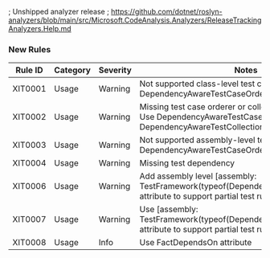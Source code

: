 ; Unshipped analyzer release
; https://github.com/dotnet/roslyn-analyzers/blob/main/src/Microsoft.CodeAnalysis.Analyzers/ReleaseTrackingAnalyzers.Help.md

### New Rules

Rule ID | Category | Severity | Notes
--------|----------|----------|-------
XIT0001 | Usage | Warning | Not supported class-level test case orderer. Use DependencyAwareTestCaseOrderer
XIT0002 | Usage | Warning | Missing test case orderer or collection case orderer. Use DependencyAwareTestCaseOrderer or DependencyAwareTestCollectionOrderer
XIT0003 | Usage | Warning | Not supported assembly-level test case orderer. Use DependencyAwareTestCaseOrderer
XIT0004 | Usage | Warning | Missing test dependency
XIT0006 | Usage | Warning | Add assembly level [assembly: TestFramework(typeof(DependencyAwareFramework))] attribute to support partial test runs
XIT0007 | Usage | Warning | Use [assembly: TestFramework(typeof(DependencyAwareFramework))] attribute to support partial test runs
XIT0008 | Usage | Info | Use FactDependsOn attribute